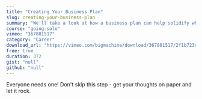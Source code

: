 ```yaml
---
title: "Creating Your Business Plan"
slug: creating-your-business-plan
summary: "We'll take a look at how a business plan can help solidify what it is we want to do when we go out on our own. We'll use a simple template, choose a business name and detail the market that we're about to enter. Finally, we'll consider where we want this business to end up."
course: "going-solo"
vimeo: "367881517"
category: "Career"
download_url: "https://vimeo.com/bigmachine/download/367881517/2f1b723e17"
free: true
duration: 372
gist: "null"
github: "null"
---
```


Everyone needs one! Don't skip this step - get your thoughts on paper and let it rock.
